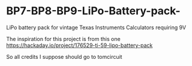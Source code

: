 # BP7-BP8-BP9-LiPo-Battery-pack-
LiPo battery pack for vintage Texas Instruments Calculators requiring 9V

The inspiration for this project is from this one https://hackaday.io/project/176529-ti-59-lipo-battery-pack

So all credits I suppose should go to tomcircuit
